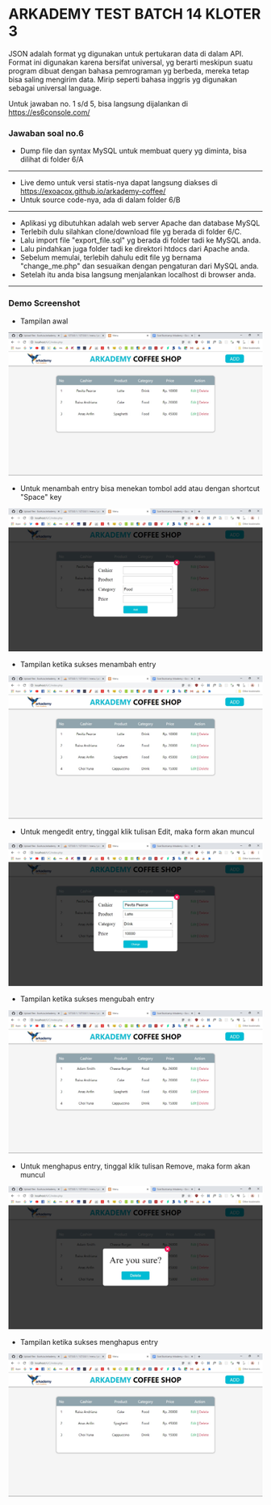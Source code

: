 # ARKADEMY TEST BATCH 14 KLOTER 3

JSON adalah format yg digunakan untuk pertukaran data di dalam API. Format ini digunakan karena bersifat universal, yg berarti meskipun suatu program dibuat dengan bahasa pemrograman yg berbeda, mereka tetap bisa saling mengirim data. Mirip seperti bahasa inggris yg digunakan sebagai universal language.

Untuk jawaban no. 1 s/d 5, bisa langsung dijalankan di https://es6console.com/

### Jawaban soal no.6
* Dump file dan syntax MySQL untuk membuat query yg diminta, bisa dilihat di folder 6/A
---
* Live demo untuk versi statis-nya dapat langsung diakses di https://exoacox.github.io/arkademy-coffee/
* Untuk source code-nya, ada di dalam folder 6/B
---
* Aplikasi yg dibutuhkan adalah web server Apache dan database MySQL
* Terlebih dulu silahkan clone/download file yg berada di folder 6/C.   
* Lalu import file "export_file.sql" yg berada di folder tadi ke MySQL anda.   
* Lalu pindahkan juga folder tadi ke direktori htdocs dari Apache anda.   
* Sebelum memulai, terlebih dahulu edit file yg bernama "change_me.php" dan sesuaikan dengan pengaturan dari MySQL anda.   
* Setelah itu anda bisa langsung menjalankan localhost di browser anda.
---
### Demo Screenshot

* Tampilan awal


![Alt text](/6/Screenshots/1.jpg?raw=true "1")

* Untuk menambah entry bisa menekan tombol add atau dengan shortcut "Space" key


![Alt text](/6/Screenshots/2.jpg?raw=true "2")



* Tampilan ketika sukses menambah entry


![Alt text](/6/Screenshots/3.jpg?raw=true "3")



* Untuk mengedit entry, tinggal klik tulisan Edit, maka form akan muncul


![Alt text](/6/Screenshots/4.jpg?raw=true "4")



* Tampilan ketika sukses mengubah entry


![Alt text](/6/Screenshots/5.jpg?raw=true "5")



* Untuk menghapus entry, tinggal klik tulisan Remove, maka form akan muncul


![Alt text](/6/Screenshots/6.jpg?raw=true "6")



* Tampilan ketika sukses menghapus entry


![Alt text](/6/Screenshots/7.jpg?raw=true "7")
